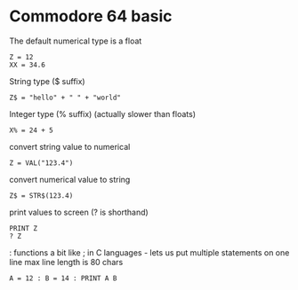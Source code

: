 # Commodore 64 basic

The default numerical type is a float

    Z = 12
    XX = 34.6

String type ($ suffix)

    Z$ = "hello" + " " + "world"

Integer type (% suffix) (actually slower than floats)

    X% = 24 + 5

convert string value to numerical

    Z = VAL("123.4")

convert numerical value to string

    Z$ = STR$(123.4)

print values to screen (? is shorthand)

    PRINT Z
    ? Z

: functions a bit like ; in C languages - lets us put multiple statements on one line
max line length is 80 chars

    A = 12 : B = 14 : PRINT A B
